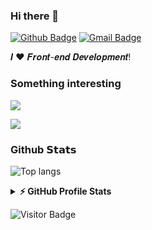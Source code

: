 ### Hi there 👋
[![Github Badge](https://img.shields.io/badge/-@nupzil-%23181717?style=flat-square&logo=github)](https://github.com/nupzil)
[![Gmail Badge](https://img.shields.io/badge/-vvgvjks@gmail.com-c14438?style=flat-square&logo=Gmail&logoColor=white&link=vvgvjks@gmail.com)](vvgvjks@gmail.com)

𝑰 ❤️ 𝑭𝒓𝒐𝒏𝒕-𝒆𝒏𝒅 𝑫𝒆𝒗𝒆𝒍𝒐𝒑𝒎𝒆𝒏𝒕!

### Something interesting

![](https://github-readme-stats.vercel.app/api/pin/?username=nupzil&repo=node-coverage-report)

![](https://github-readme-stats.vercel.app/api/pin/?username=nupzil&repo=scripts)


### Github 𝗦𝘁𝗮𝘁𝘀

![Top langs](https://github-readme-stats.vercel.app/api/top-langs/?username=nupzil&hide_langs_below=1&theme=default&line_height=27&layout=compact&hide=scss,html,starlark,java,css)

<details>
  <summary><b>⚡ GitHub Profile Stats</b></summary>
  <img alt="nupzil's github stats" src="https://github-readme-stats.vercel.app/api?username=nupzil&show_icons=true&theme=dracula" />
</details>

![Visitor Badge](https://komarev.com/ghpvc/?username=nupzil&label=Profile%20views&color=0e75b6&style=flat)
